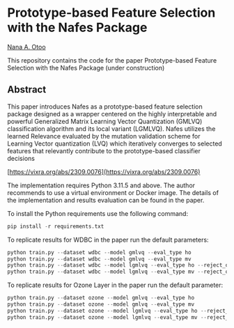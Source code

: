 # Prototype-based Feature Selection with the Nafes Package
[Nana A. Otoo](https://github.com/naotoo1)

This repository contains the code for the paper Prototype-based Feature Selection with the Nafes Package (under construction)


## Abstract
This paper introduces Nafes as a prototype-based feature selection package designed as a wrapper
centered on the highly interpretable and powerful Generalized Matrix Learning Vector Quantization
(GMLVQ) classification algorithm and its local variant (LGMLVQ). Nafes utilizes the learned
Relevance evaluated by the mutation validation scheme for Learning Vector quantization (LVQ)
which iteratively converges to selected features that relevantly contribute to the prototype-based
classifier decisions

[https://vixra.org/abs/2309.0076](https://vixra.org/abs/2309.0076)


The implementation requires Python 3.11.5 and above. The author recommends to use a virtual environment or Docker image.
The details of the implementation and results evaluation can be found in the paper.

To install the Python requirements use the following command:

```python
pip install -r requirements.txt 
```

To replicate results for WDBC in the paper run the default parameters:

```python
python train.py --dataset wdbc --model gmlvq --eval_type ho
python train.py --dataset wdbc --model gmlvq --eval_type mv
python train.py --dataset wdbc --model lgmlvq --eval_type ho --reject_option
python train.py --dataset wdbc --model lgmlvq --eval_type mv --reject_option

```

To replicate results for Ozone Layer in the paper run the default parameter:
```python
python train.py --dataset ozone --model gmlvq --eval_type ho
python train.py --dataset ozone --model gmlvq --eval_type mv
python train.py --dataset ozone --model lgmlvq --eval_type ho --reject_option
python train.py --dataset ozone --model lgmlvq --eval_type mv --reject_option

```
 

